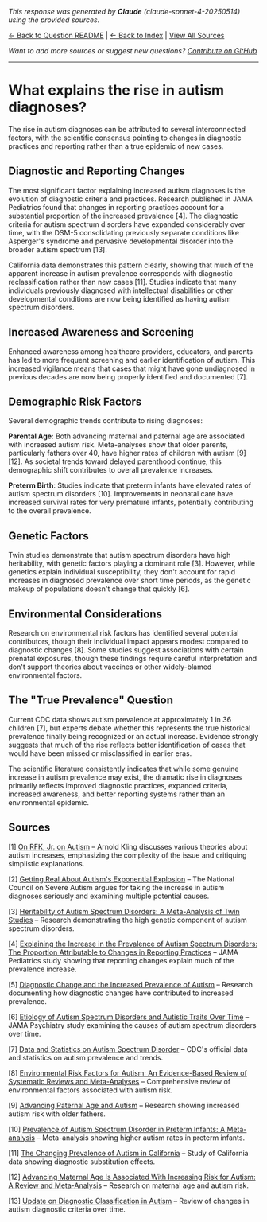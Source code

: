 <!-- 
Generated by: claude
Model: claude-sonnet-4-20250514
Prompt type: sources
Generated at: 2025-06-23T16:05:50.222415
-->

*This response was generated by **Claude** (claude-sonnet-4-20250514) using the provided sources.*

[← Back to Question README](README.md) | [← Back to Index](../README.md) | [View All Sources](../allsources.md)

*Want to add more sources or suggest new questions? [Contribute on GitHub](https://github.com/justinwest/SuggestedSources)*

---

# What explains the rise in autism diagnoses?

The rise in autism diagnoses can be attributed to several interconnected factors, with the scientific consensus pointing to changes in diagnostic practices and reporting rather than a true epidemic of new cases.

## Diagnostic and Reporting Changes

The most significant factor explaining increased autism diagnoses is the evolution of diagnostic criteria and practices. Research published in JAMA Pediatrics found that changes in reporting practices account for a substantial proportion of the increased prevalence [4]. The diagnostic criteria for autism spectrum disorders have expanded considerably over time, with the DSM-5 consolidating previously separate conditions like Asperger's syndrome and pervasive developmental disorder into the broader autism spectrum [13].

California data demonstrates this pattern clearly, showing that much of the apparent increase in autism prevalence corresponds with diagnostic reclassification rather than new cases [11]. Studies indicate that many individuals previously diagnosed with intellectual disabilities or other developmental conditions are now being identified as having autism spectrum disorders.

## Increased Awareness and Screening

Enhanced awareness among healthcare providers, educators, and parents has led to more frequent screening and earlier identification of autism. This increased vigilance means that cases that might have gone undiagnosed in previous decades are now being properly identified and documented [7].

## Demographic Risk Factors

Several demographic trends contribute to rising diagnoses:

**Parental Age**: Both advancing maternal and paternal age are associated with increased autism risk. Meta-analyses show that older parents, particularly fathers over 40, have higher rates of children with autism [9][12]. As societal trends toward delayed parenthood continue, this demographic shift contributes to overall prevalence increases.

**Preterm Birth**: Studies indicate that preterm infants have elevated rates of autism spectrum disorders [10]. Improvements in neonatal care have increased survival rates for very premature infants, potentially contributing to the overall prevalence.

## Genetic Factors

Twin studies demonstrate that autism spectrum disorders have high heritability, with genetic factors playing a dominant role [3]. However, while genetics explain individual susceptibility, they don't account for rapid increases in diagnosed prevalence over short time periods, as the genetic makeup of populations doesn't change that quickly [6].

## Environmental Considerations

Research on environmental risk factors has identified several potential contributors, though their individual impact appears modest compared to diagnostic changes [8]. Some studies suggest associations with certain prenatal exposures, though these findings require careful interpretation and don't support theories about vaccines or other widely-blamed environmental factors.

## The "True Prevalence" Question

Current CDC data shows autism prevalence at approximately 1 in 36 children [7], but experts debate whether this represents the true historical prevalence finally being recognized or an actual increase. Evidence strongly suggests that much of the rise reflects better identification of cases that would have been missed or misclassified in earlier eras.

The scientific literature consistently indicates that while some genuine increase in autism prevalence may exist, the dramatic rise in diagnoses primarily reflects improved diagnostic practices, expanded criteria, increased awareness, and better reporting systems rather than an environmental epidemic.

## Sources

[1] [On RFK, Jr. on Autism](https://arnoldkling.substack.com/p/on-rfk-jr-on-autism) – Arnold Kling discusses various theories about autism increases, emphasizing the complexity of the issue and critiquing simplistic explanations.

[2] [Getting Real About Autism's Exponential Explosion](https://www.ncsautism.org/blog//autism-explosion-2024) – The National Council on Severe Autism argues for taking the increase in autism diagnoses seriously and examining multiple potential causes.

[3] [Heritability of Autism Spectrum Disorders: A Meta-Analysis of Twin Studies](https://acamh.onlinelibrary.wiley.com/doi/full/10.1111/jcpp.12499) – Research demonstrating the high genetic component of autism spectrum disorders.

[4] [Explaining the Increase in the Prevalence of Autism Spectrum Disorders: The Proportion Attributable to Changes in Reporting Practices](https://pubmed.ncbi.nlm.nih.gov/25365033/) – JAMA Pediatrics study showing that reporting changes explain much of the prevalence increase.

[5] [Diagnostic Change and the Increased Prevalence of Autism](https://pubmed.ncbi.nlm.nih.gov/19737791/) – Research documenting how diagnostic changes have contributed to increased prevalence.

[6] [Etiology of Autism Spectrum Disorders and Autistic Traits Over Time](https://pubmed.ncbi.nlm.nih.gov/32374377/) – JAMA Psychiatry study examining the causes of autism spectrum disorders over time.

[7] [Data and Statistics on Autism Spectrum Disorder](https://www.cdc.gov/autism/data-research/index.html) – CDC's official data and statistics on autism prevalence and trends.

[8] [Environmental Risk Factors for Autism: An Evidence-Based Review of Systematic Reviews and Meta-Analyses](https://pubmed.ncbi.nlm.nih.gov/28331572/) – Comprehensive review of environmental factors associated with autism risk.

[9] [Advancing Paternal Age and Autism](https://pubmed.ncbi.nlm.nih.gov/16953005/) – Research showing increased autism risk with older fathers.

[10] [Prevalence of Autism Spectrum Disorder in Preterm Infants: A Meta-analysis](https://pubmed.ncbi.nlm.nih.gov/30076190/) – Meta-analysis showing higher autism rates in preterm infants.

[11] [The Changing Prevalence of Autism in California](https://pubmed.ncbi.nlm.nih.gov/12108622/) – Study of California data showing diagnostic substitution effects.

[12] [Advancing Maternal Age Is Associated With Increasing Risk for Autism: A Review and Meta-Analysis](https://pubmed.ncbi.nlm.nih.gov/22525954/) – Research on maternal age and autism risk.

[13] [Update on Diagnostic Classification in Autism](https://pmc.ncbi.nlm.nih.gov/articles/PMC4929984/) – Review of changes in autism diagnostic criteria over time.